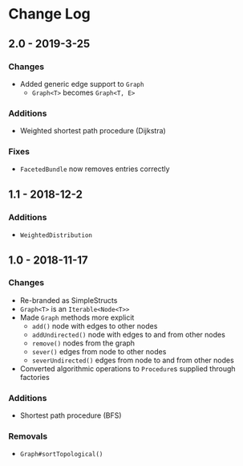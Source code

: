 # Change Log

## 2.0 - 2019-3-25
### Changes
* Added generic edge support to `Graph`
	* `Graph<T>` becomes `Graph<T, E>`
### Additions
* Weighted shortest path procedure (Dijkstra)
### Fixes
* `FacetedBundle` now removes entries correctly

## 1.1 - 2018-12-2
### Additions
* `WeightedDistribution`

## 1.0 - 2018-11-17
### Changes
* Re-branded as SimpleStructs
* `Graph<T>` is an `Iterable<Node<T>>`
* Made `Graph` methods more explicit
	* `add()` node with edges to other nodes
	* `addUndirected()` node with edges to and from other nodes
	* `remove()` nodes from the graph
	* `sever()` edges from node to other nodes
	* `severUndirected()` edges from node to and from other nodes
* Converted algorithmic operations to `Procedure`s supplied through factories
### Additions
* Shortest path procedure (BFS)
### Removals
* `Graph#sortTopological()`

